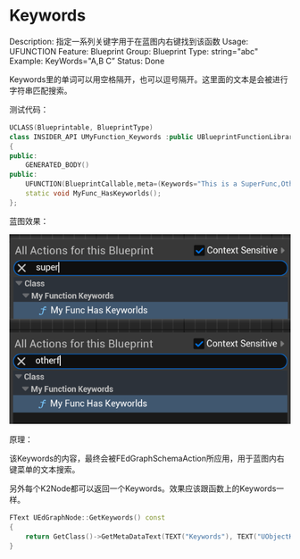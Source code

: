# Keywords

Description: 指定一系列关键字用于在蓝图内右键找到该函数
Usage: UFUNCTION
Feature: Blueprint
Group: Blueprint
Type: string="abc"
Example: KeyWords="A,B C”
Status: Done

Keywords里的单词可以用空格隔开，也可以逗号隔开。这里面的文本是会被进行字符串匹配搜索。

测试代码：

```cpp
UCLASS(Blueprintable, BlueprintType)
class INSIDER_API UMyFunction_Keywords :public UBlueprintFunctionLibrary
{
public:
	GENERATED_BODY()
public:
	UFUNCTION(BlueprintCallable,meta=(Keywords="This is a SuperFunc,OtherFunc"))
	static void MyFunc_HasKeyworlds();
};
```

蓝图效果：

![Untitled](Keywords/Untitled.png)

原理：

该Keywords的内容，最终会被FEdGraphSchemaAction所应用，用于蓝图内右键菜单的文本搜索。

另外每个K2Node都可以返回一个Keywords。效果应该跟函数上的Keywords一样。

```cpp
FText UEdGraphNode::GetKeywords() const
{
	return GetClass()->GetMetaDataText(TEXT("Keywords"), TEXT("UObjectKeywords"), GetClass()->GetFullGroupName(false));
}
```